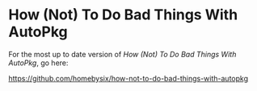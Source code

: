 # How (Not) To Do Bad Things With AutoPkg

For the most up to date version of _How (Not) To Do Bad Things With AutoPkg_, go here:

https://github.com/homebysix/how-not-to-do-bad-things-with-autopkg
